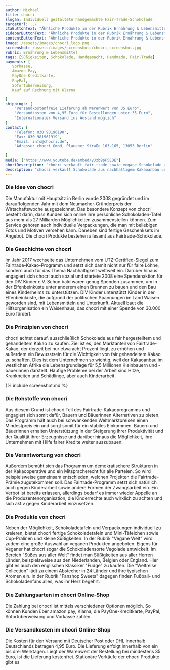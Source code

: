 ```yaml
---
author: Michael
title: chocri
slogan: Individuell gestaltete handgemachte Fair-Trade-Schokolade
targetUrl: ../
ctaButtonText: "Ähnliche Produkte in der Rubrik Ernährung & Lebensmittel"
sidebarButtonText: "Ähnliche Produkte in der Rubrik Ernährung & Lebensmittel"
contentButtonText: "Ähnliche Produkte in der Rubrik Ernährung & Lebensmittel"
image: /assets/images/chocri_logo.png
screenshot: /assets/images/screenshots/chocri_screenshot.jpg
rubric: Ernährung & Lebensmittel
tags: [Süßigkeiten, Schokolade, Handgemacht, Handmade, Fair-Trade]
payments: [
   Vorkasse,
   Amazon Pay,
   PayOne Kreditkarte,
   PayPal,
   Sofortüberweisung,
   Kauf auf Rechnung mit Klarna

]
shippings: [
    "Versandkostenfreie Lieferung ab Warenwert von 35 Euro",
    "Versandkosten von 4,95 Euro für Bestellungen unter 35 Euro",
    "Internationaler Versand ins Ausland möglich"
]
contact: [
    "Telefon: 030 98196190",
    "Fax: 030 981961919",
    "Email: info@chocri.de",
    "Adresse: chocri GmbH, Plauener Straße 163-165, 13053 Berlin"

]
media: ["https://www.youtube.de/embed/yJzb9pF5EDE"]
shortDescription: "chocri verkauft fair-trade sowie vegane Schokolade aus aller Welt und gestaltet handgemachte Geschenke nach individuellen Wünschen der Kunden"
description: "chocri verkauft Schokolade aus nachhaltigem Kakaoanbau und bezeichnet sich selbst als Deutschlands größte Online‑Confiserie. Der Marktführer von individualisierten Tafel-Schokoladen beliefert Privat- und Geschäftskunden in ganz Europa. chocri stellt Schokolade selbst her, verkauft aber auch andere namhafte Hersteller und Marken. chocri produziert Pralinen und Süßigkeiten, ist aber vor allem für seine handbestreuten Manufaktur-Schokoladen bekannt."
---
```


### Die Idee von chocri

Die Manufaktur mit Hauptsitz in Berlin wurde 2008 gegründet und im darauffolgenden Jahr mit dem Neumacher-Gründerpreis der Wirtschaftswoche ausgezeichnet. Das besondere Konzept von chocri besteht darin, dass Kunden sich online ihre persönliche Schokoladen-Tafel aus mehr als 27 Milliarden Möglichkeiten zusammenstellen können. Zum Service gehören auch individuelle Verpackungen, die man mit beliebigen Fotos und Motiven versehen kann. Daneben sind fertige Geschenksets im Angebot. Die chocri Produkte bestehen allesamt aus Fairtrade-Schokolade.

### Die Geschichte von chocri

Im Jahr 2017 wechselte das Unternehmen vom UTZ-Certified-Siegel zum Fairtrade-Kakao-Programm und setzt sich damit nicht nur für faire Löhne, sondern auch für das Thema Nachhaltigkeit weltweit ein. Darüber hinaus engagiert sich chocri auch sozial und startete 2008 eine Spendenaktion für den DIV Kinder e.V. Schon bald waren genug Spenden zusammen, um in der Elfenbeinküste unter anderem einen Brunnen zu bauen und den Bau eines Kinderheims zu unterstützen. DIV Kinder unterstützt Kinder in der Elfenbeinküste, die aufgrund der politischen Spannungen im Land Waisen geworden sind, mit Lebensmitteln und Unterkunft. Aktuell baut die Hilfsorganisation ein Waisenhaus, das chocri mit einer Spende von 30.000 Euro fördert. 

### Die Prinzipien von chocri

chocri achtet darauf, ausschließlich Schokolade aus fair hergestelltem und gehandeltem Kakao zu kaufen. Ziel ist es, den Marktanteil von Fairtrade-Kakao, der derzeit bei nur etwa acht Prozent liegt, zu erhöhen und außerdem ein Bewusstsein für die Wichtigkeit von fair gehandeltem Kakao zu schaffen. Dies ist dem Unternehmen so wichtig, weil der Kakaoanbau im westlichen Afrika die Lebensgrundlage für 5,5 Millionen Kleinbauern und -bäuerinnen darstellt. Häufige Probleme bei der Arbeit sind Hitze, Krankheiten und Schädlinge, aber auch Kinderarbeit. 

{% include screenshot.md %}

### Die Rohstoffe von chocri

Aus diesem Grund ist chocri Teil des Fairtrade-Kakaoprogramms und engagiert sich somit dafür, Bauern und Bäuerinnen Alternativen zu bieten. Das Programm hält auch bei schwankenden Weltmarktpreisen einen Mindestpreis ein und sorgt somit für ein stabiles Einkommen. Bauern und Bäuerinnen erhalten Unterstützung in der Steigerung ihrer Produktivität und der Qualität ihrer Erzeugnisse und darüber hinaus die Möglichkeit, ihre Unternehmen mit Hilfe fairer Kredite weiter auszubauen.

### Die Verantwortung von chocri

Außerdem bemüht sich das Programm um demokratischere Strukturen in der Kakaooperative und ein Mitspracherecht für alle Parteien. So wird beispielsweise gemeinsam entschieden, welchen Projekten die Fairtrade-Prämie zugutekommen soll. Das Fairtrade-Programm setzt sich natürlich auch gegen Kinderarbeit sowie andere Formen der Zwangsarbeit ein. Ein Verbot ist bereits erlassen, allerdings bedarf es immer wieder Appelle an die Produzentenorganisation, die Kinderrechte auch wirklich zu achten und sich aktiv gegen Kinderarbeit einzusetzen. 

### Die Produkte von chocri

Neben der Möglichkeit, Schokoladetafeln und Verpackungen individuell zu kreieren, bietet chocri fertige Schokoladetafeln und Mini-Täfelchen sowie Cup-Pralinen und kleine Süßigkeiten. In der Rubrik "Vegane Welt" wird zudem eine große Auswahl an veganen Produkten angeboten. Eigens für Veganer hat chocri sogar die Schokoladensorte Vegolade entwickelt. Im Bereich "Süßes aus aller Welt" findet man Süßigkeiten aus aller Herren Länder, beispielsweise aus den Niederlanden, Belgien oder England. Hier gibt es auch den englischen Klassiker "Fudge" zu kaufen. Die "Weltreise Collection" lädt zu einem Abstecher in 24 Länder und ihre typischen Aromen ein. In der Rubrik "Fanshop Sweets" dagegen finden Fußball- und Schokoladenfans alles, was ihr Herz begehrt.

### Die Zahlungsarten im chocri Online-Shop

Die Zahlung bei chocri ist mittels verschiedener Optionen möglich. So können Kunden über amazon pay, Klarna, die PayOne-Kreditkarte, PayPal, Sofortüberweisung und Vorkasse zahlen. 

### Die Versandkosten im chocri Online-Shop

Die Kosten für den Versand mit Deutscher Post oder DHL innerhalb Deutschlands betragen 4,95 Euro. Die Lieferung erfolgt innerhalb von ein bis drei Werktagen. Liegt der Warenwert der Bestellung bei mindestens 35 Euro, ist die Lieferung kostenfrei. Stationäre Verkäufe der chocri Produkte gibt es 


